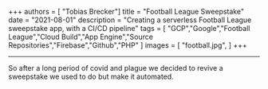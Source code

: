 +++
authors = [
    "Tobias Brecker"]
title = "Football League Sweepstake"
date = "2021-08-01"
description = "Creating a serverless Football League sweepstake app, with a CI/CD pipeline"
tags = [
     "GCP","Google","Football League","Cloud Build","App Engine","Source Repositories","Firebase","Github","PHP" 
]
images = [
    "football.jpg",
]
+++

---

So after a long period of covid and plague we decided to revive a sweepstake we used to do but make it automated.
